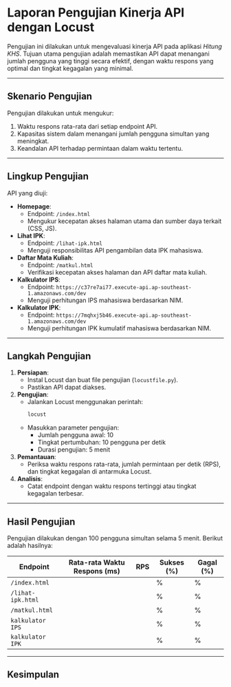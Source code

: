 # **Laporan Pengujian Kinerja API dengan Locust**

Pengujian ini dilakukan untuk mengevaluasi kinerja API pada aplikasi *Hitung KHS*. Tujuan utama pengujian adalah memastikan API dapat menangani jumlah pengguna yang tinggi secara efektif, dengan waktu respons yang optimal dan tingkat kegagalan yang minimal.

---

## **Skenario Pengujian**
Pengujian dilakukan untuk mengukur:
1. Waktu respons rata-rata dari setiap endpoint API.
2. Kapasitas sistem dalam menangani jumlah pengguna simultan yang meningkat.
3. Keandalan API terhadap permintaan dalam waktu tertentu.

---

## **Lingkup Pengujian**
API yang diuji:
- **Homepage**:
  - Endpoint: `/index.html`
  - Mengukur kecepatan akses halaman utama dan sumber daya terkait (CSS, JS).
- **Lihat IPK**:
  - Endpoint: `/lihat-ipk.html`
  - Menguji responsibilitas API pengambilan data IPK mahasiswa.
- **Daftar Mata Kuliah**:
  - Endpoint: `/matkul.html`
  - Verifikasi kecepatan akses halaman dan API daftar mata kuliah.
- **Kalkulator IPS**:
  - Endpoint: `https://c37re7ai77.execute-api.ap-southeast-1.amazonaws.com/dev`
  - Menguji perhitungan IPS mahasiswa berdasarkan NIM.
- **Kalkulator IPK**:
  - Endpoint: `https://7mqhxj5b46.execute-api.ap-southeast-1.amazonaws.com/dev`
  - Menguji perhitungan IPK kumulatif mahasiswa berdasarkan NIM.

---

## **Langkah Pengujian**
1. **Persiapan**:
   - Instal Locust dan buat file pengujian (`locustfile.py`).
   - Pastikan API dapat diakses.
2. **Pengujian**:
   - Jalankan Locust menggunakan perintah:
     ```bash
     locust
     ```
   - Masukkan parameter pengujian:
     - Jumlah pengguna awal: 10
     - Tingkat pertumbuhan: 10 pengguna per detik
     - Durasi pengujian: 5 menit
3. **Pemantauan**:
   - Periksa waktu respons rata-rata, jumlah permintaan per detik (RPS), dan tingkat kegagalan di antarmuka Locust.
4. **Analisis**:
   - Catat endpoint dengan waktu respons tertinggi atau tingkat kegagalan terbesar.

---

## **Hasil Pengujian**
Pengujian dilakukan dengan 100 pengguna simultan selama 5 menit. Berikut adalah hasilnya:

| **Endpoint**              | **Rata-rata Waktu Respons (ms)** | **RPS** | **Sukses (%)** | **Gagal (%)** |
|---------------------------|----------------------------------|---------|----------------|---------------|
| `/index.html`             |                             |       | %           | %            |
| `/lihat-ipk.html`         |                             |        | %           | %            |
| `/matkul.html`            |                             |        | %           | %            |
| `kalkulator IPS`          |                            |        | %            | %            |
| `kalkulator IPK`          |                            |       | %            | %           |

---

## **Kesimpulan**
